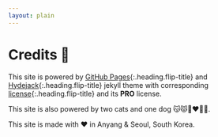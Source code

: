 ```yaml
---
layout: plain
---
```


# Credits 🎉



This site is powered by [GitHub Pages]{:.heading.flip-title} and [Hydejack]{:.heading.flip-title} jekyll theme with corresponding [license]{:.heading.flip-title} and its **PRO** license.

This site is also powered by two cats and one dog 😽😾👩‍❤️‍👨🐶.

This site is made with ❤️ in Anyang & Seoul, South Korea.

[License]: https://hydejack.com/LICENSE/
[Hydejack]: https://hydejack.com
[GitHub Pages]: https://pages.github.com/
